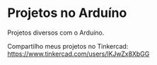 # Projetos no Arduíno

Projetos diversos com o Arduíno.

Compartilho meus projetos no Tinkercad:
https://www.tinkercad.com/users/lKJwZx8XbGG
